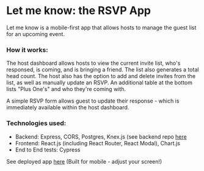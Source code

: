 # Let me know: the RSVP App

Let me know is a mobile-first app that allows hosts to manage the guest list for an upcoming event. 

### How it works:
The host dashboard allows hosts to view the current invite list, who's responsed, is coming, and is bringing a friend. The list also generates a total head count. The host also has the option to add and delete invites from the list, as well as manually update an RSVP. An additional table at the bottom lists "Plus One's" and who they're coming with.

A simple RSVP form allows guest to update their response - which is immediately available within the host dashboard.

### Technologies used:
- Backend: Express, CORS, Postgres, Knex.js (see backend repo [here](https://github.com/CarolynSM/LetMeKnow_Backend)
- Frontend: React.js (including React Router, React Modal), Chart.js
- End to End tests: Cypress

See deployed app [here](https://letmeknow-csm.herokuapp.com/) (Built for mobile - adjust your screen!)
